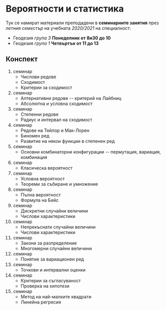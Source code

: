 # Вероятности и статистика

Тук се намират материали преподадени в **семинарните занятия** през *летния семестър*
на учебната *2020/2021* на специалност:
- Геодезия *група 3* **Понеделник от 8и30 до 10**
- Геодезия *група 1* **Четвъртък от 11 до 13**

## Конспект

1. семинар
    - Числови редове
    - Сходимост
    - Критерии за сходимост
1. семинар
    - Алтернативни редове -- критерий на Лайбниц
    - Абсолютна и условна сходимост
1. семинар
    - Степенни редове
    - Радиус и интервал на сходимост
1. семинар
    - Редове на Тейлор и Мак-Лорен
    - Биномен ред
    - Развитие на някои функции в степенен ред
1. семинар
    - Основни комбинаторни конфигурации -- пермутация, вариация, комбинация
1. семинар
    - Класическа вероятност
1. семинар
    - Условна вероятност
    - Теореми за събиране и умножение
1. семинар
    - Пълна вероятност
    - Формула на Бейс
1. семинар
    - Дискретни случайни величини
    - Числови характеристики
1. семинар
    - Непрекъснати случайни величини
    - Числови характеристики
1. семинар
    - Закони за разпределение
    - Многомерни случайни величини
1. семинар
    - Понятие за вариационен ред
1. семинар
    - Точкови и интервални оценки
1. семинар
    - Критерии за съгласуваност
    - Проверка на хипотези
1. семинар
    - Метод на най-малките квадрати
    - Линейна регресия
